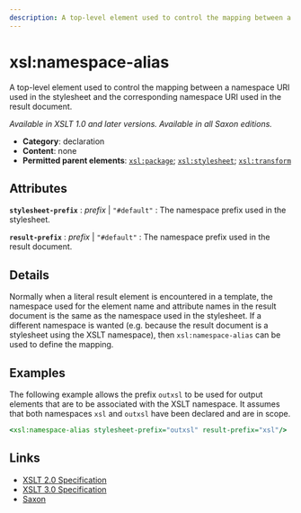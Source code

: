 ```yaml
---
description: A top-level element used to control the mapping between a namespace URI used in the stylesheet and the corresponding namespace URI used in the result document
---
```


# xsl:namespace-alias

A top-level element used to control the mapping between a namespace URI used in the stylesheet and the corresponding namespace URI used in the result document.

_Available in XSLT 1.0 and later versions. Available in all Saxon editions._

- **Category**: declaration
- **Content**: none
- **Permitted parent elements**: [`xsl:package`](xsl-package.md); [`xsl:stylesheet`](xsl-stylesheet.md); [`xsl:transform`](xsl-transform.md)

## Attributes

**`stylesheet-prefix`**
: _prefix_ | `"#default"`
: The namespace prefix used in the stylesheet.

**`result-prefix`**
: _prefix_ | `"#default"`
: The namespace prefix used in the result document.

## Details

Normally when a literal result element is encountered in a template, the namespace used for the element name and attribute names in the result document is the same as the namespace used in the stylesheet. If a different namespace is wanted (e.g. because the result document is a stylesheet using the XSLT namespace), then `xsl:namespace-alias` can be used to define the mapping.

## Examples

The following example allows the prefix `outxsl` to be used for output elements that are to be associated with the XSLT namespace. It assumes that both namespaces `xsl` and `outxsl` have been declared and are in scope.

```xslt
<xsl:namespace-alias stylesheet-prefix="outxsl" result-prefix="xsl"/>
```

## Links

- [XSLT 2.0 Specification](http://www.w3.org/TR/xslt20/#element-namespace-alias)
- [XSLT 3.0 Specification](http://www.w3.org/TR/xslt-30/#element-namespace-alias)
- [Saxon](http://saxonica.com/documentation/index.html#!xsl-elements/namespace-alias)
